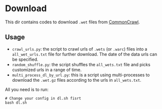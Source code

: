 # Download

This dir contains codes to download `.wet` files from [CommonCrawl](https://data.commoncrawl.org/crawl-data/).

## Usage
- `crawl_urls.py`: the script to crawl urls of `.wets` (or `.warc`) files into a `all_wet_urls.txt` file for further download. The date of the data urls can be specified.
- `random_shuffle.py`: the script shuffles the `all_wets.txt` file and picks customized urls in a range of time.
- `multi_process_dl_by_url.py`: this is a script using multi-processes to download the `.wet.gz` files according to the urls in `all_wets.txt`.

All you need is to run:
```
# Change your config in dl.sh fisrt
bash dl.sh
```



